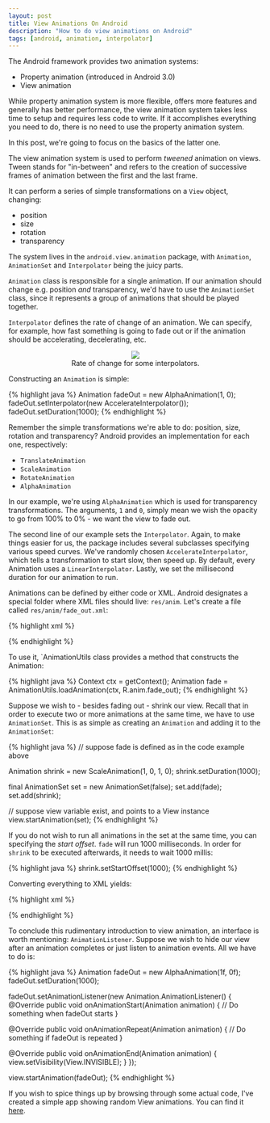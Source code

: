 ```yaml
---
layout: post
title: View Animations On Android
description: "How to do view animations on Android"
tags: [android, animation, interpolator]
---
```


The Android framework provides two animation systems:

 - Property animation (introduced in Android 3.0)
 - View animation

While property animation system is more flexible, offers more features and generally has better performance, the view animation system takes less time to setup and requires less code to write. If it accomplishes everything you need to do, there is no need to use the property animation system.

In this post, we're going to focus on the basics of the latter one.

The view animation system is used to perform _tweened_ animation on views. Tween stands for "in-between" and refers to the creation of successive frames of animation between the first and the last frame.

It can perform a series of simple transformations on a `View` object, changing:

 - position
 - size
 - rotation
 - transparency

The system lives in the `android.view.animation` package, with `Animation`, `AnimationSet` and `Interpolator` being the juicy parts.

`Animation` class is responsible for a single animation. If our animation should change e.g. position _and_ transparency, we'd have to use the `AnimationSet` class, since it represents a group of animations that should be played together.

`Interpolator` defines the rate of change of an animation. We can specify, for example, how fast something is going to fade out or if the animation should be accelerating, decelerating, etc.

<center>
  <figure>
    <a href="http://cogitolearning.co.uk/?p=1078" target="_blank">
      <img src="http://i.imgur.com/xVlimsR.png" />
    </a>
    <figcaption>Rate of change for some interpolators.</figcaption>
  </figure>
</center>

Constructing an `Animation` is simple:
 
{% highlight java %}
Animation fadeOut = new AlphaAnimation(1, 0);
fadeOut.setInterpolator(new AccelerateInterpolator());
fadeOut.setDuration(1000);
{% endhighlight %}

Remember the simple transformations we're able to do: position, size, rotation and transparency? Android provides an implementation for each one, respectively:

 - `TranslateAnimation`
 - `ScaleAnimation`
 - `RotateAnimation`
 - `AlphaAnimation`

In our example, we're using `AlphaAnimation` which is used for transparency transformations. The arguments, `1` and `0`, simply mean we wish the opacity to go from 100% to 0% - we want the view to fade out.

The second line of our example sets the `Interpolator`. Again, to make things easier for us, the package includes several subclasses specifying various speed curves. We've randomly chosen `AccelerateInterpolator`, which tells a transformation to start slow, then speed up. By default, every Animation uses a `LinearInterpolator`. Lastly, we set the millisecond duration for our animation to run.

Animations can be defined by either code or XML. Android designates a special folder where XML files should live: `res/anim`. Let's create a file called `res/anim/fade_out.xml`:

{% highlight xml %}
<?xml version="1.0" encoding="utf-8"?>
<alpha xmlns:android="http://schemas.android.com/apk/res/android"
    android:interpolator="@interpolator/accelerate_quad" 
    android:fromAlpha="1.0"
    android:toAlpha="0.0"
    android:duration="1000"/>
{% endhighlight %}

To use it, `AnimationUtils class provides a method that constructs the Animation:

{% highlight java %}
Context ctx = getContext();
Animation fade = AnimationUtils.loadAnimation(ctx, R.anim.fade_out);
{% endhighlight %}

Suppose we wish to - besides fading out - shrink our view. Recall that in order to execute two or more animations at the same time, we have to use `AnimationSet`. This is as simple as creating an `Animation` and adding it to the `AnimationSet`:

{% highlight java %}
// suppose fade is defined as in the code example above

Animation shrink = new ScaleAnimation(1, 0, 1, 0);
shrink.setDuration(1000);

final AnimationSet set = new AnimationSet(false);
set.add(fade);
set.add(shrink);

// suppose view variable exist, and points to a View instance
view.startAnimation(set);
{% endhighlight %}

If you do not wish to run all animations in the set at the same time, you can specifying the _start offset_. `fade` will run 1000 milliseconds. In order for `shrink` to be executed afterwards, it needs to wait 1000 millis:

{% highlight java %}
shrink.setStartOffset(1000);
{% endhighlight %}

Converting everything to XML yields:

{% highlight xml %}
<?xml version="1.0" encoding="utf-8"?>
<set xmlns:android="http://schemas.android.com/apk/res/android">
  <alpha
    android:fromAlpha="1.0"
    android:toAlpha="0.0"
    android:interpolator="@android:interpolator/accelerate_quad"
    android:duration="1000"/>

  <scale
    android:fromXScale="1.0"
    android:toXScale="0.0"
    android:fromYScale="1.0"
    android:toYScale="0.0"
    android:duration="1000"
    android:startOffset="1000"/>
</set>
{% endhighlight %}

To conclude this rudimentary introduction to view animation, an interface is worth mentioning: `AnimationListener`. Suppose we wish to hide our view after an animation completes or just listen to animation events. All we have to do is:

{% highlight java %}
Animation fadeOut = new AlphaAnimation(1f, 0f);
fadeOut.setDuration(1000);

fadeOut.setAnimationListener(new Animation.AnimationListener() {
  @Override
  public void onAnimationStart(Animation animation) {
    // Do something when fadeOut starts
  }

  @Override
  public void onAnimationRepeat(Animation animation) {
    // Do something if fadeOut is repeated
  }

  @Override
  public void onAnimationEnd(Animation animation) {
    view.setVisibility(View.INVISIBLE);
  }
});

view.startAnimation(fadeOut);
{% endhighlight %}

If you wish to spice things up by browsing through some actual code, I've created a simple app showing random View animations. You can find it [here](https://github.com/tslamic/AndroidExamples/tree/master/SimpleAnimationsExample).